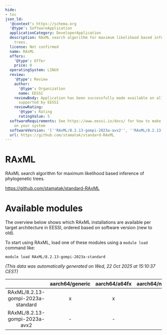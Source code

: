 ```yaml
---
hide:
- toc
json_ld:
  '@context': https://schema.org
  '@type': SoftwareApplication
  applicationCategory: DeveloperApplication
  description: RAxML search algorithm for maximum likelihood based inference of phylogenetic
    trees.
  license: Not confirmed
  name: RAxML
  offers:
    '@type': Offer
    price: 0
  operatingSystem: LINUX
  review:
    '@type': Review
    author:
      '@type': Organization
      name: EESSI
    reviewBody: Application has been successfully made available on all architectures
      supported by EESSI
    reviewRating:
      '@type': Rating
      ratingValue: 5
  softwareRequirements: See https://www.eessi.io/docs/ for how to make EESSI available
    on your system
  softwareVersion: '[''RAxML/8.2.13-gompi-2023a-avx2'', ''RAxML/8.2.13-gompi-2023a-standard'']'
  url: https://github.com/stamatak/standard-RAxML
---
```


RAxML
=====


RAxML search algorithm for maximum likelihood based inference of phylogenetic trees.

https://github.com/stamatak/standard-RAxML
# Available modules


The overview below shows which RAxML installations are available per target architecture in EESSI, ordered based on software version (new to old).

To start using RAxML, load one of these modules using a `module load` command like:

```shell
module load RAxML/8.2.13-gompi-2023a-standard
```

*(This data was automatically generated on Wed, 22 Oct 2025 at 15:10:37 CEST)*

| |aarch64/generic|aarch64/a64fx|aarch64/neoverse_n1|aarch64/neoverse_v1|aarch64/nvidia/grace|x86_64/generic|x86_64/amd/zen2|x86_64/amd/zen3|x86_64/amd/zen4|x86_64/intel/cascadelake|x86_64/intel/haswell|x86_64/intel/icelake|x86_64/intel/sapphirerapids|x86_64/intel/skylake_avx512|
| :---: | :---: | :---: | :---: | :---: | :---: | :---: | :---: | :---: | :---: | :---: | :---: | :---: | :---: | :---: |
|RAxML/8.2.13-gompi-2023a-standard|x|x|x|x|x|-|-|-|-|-|-|-|-|-|
|RAxML/8.2.13-gompi-2023a-avx2|-|-|-|-|-|x|x|x|x|x|x|x|x|x|
